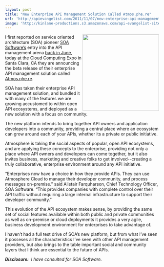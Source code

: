 ```yaml
---
layout: post
title: "New Enterprise API Management Solution Called Atmos.phe.re"
url: 'http://apievangelist.com/2011/11/07/new-enterprise-api-management-solution-called-atmos.phe.re/'
image: 'http://kinlane-productions.s3.amazonaws.com/api-evangelist-site/blog/atmosphere-logo-1.png'
---
```


[<img class="c1" src="http://kinlane-productions.s3.amazonaws.com/api-service-providers/soa/atmosphere-logo-1.png" alt="" width="250" align="right" />][1]

I first reported on service oriented architecture (SOA) pioneer [SOA Software’s][2] entry into the API management arena [back in June][3], today at the Cloud Computing Expo in Santa Clara, CA they are announcing the beta release of their enterprise API management solution called [Atmos.phe.re][1].

SOA has taken their enterprise API management solution, and bundled it with many of the features we are growing accustomed to within open API ecosystems, and deployed as a new solution with a focus on community.

The new platform intends to bring together API owners and application developers into a community, providing a central place where an ecosystem can grow around each of your APIs, whether its a private or public initiative.

Atmosphere is taking the social aspects of popular, open API ecosystems, and are applying these concepts to the enterprise, providing not only a place where API owners and developers can come together, but it also invites business, marketing and creative folks to get involved--creating a truly collaborative, enterprise environment around any API initiative.

“Enterprises now have a choice in how they provide APIs. They can use Atmosphere Cloud to manage their developer community, and process messages on-premise.” said Alistair Farquharson, Chief Technology Officer, SOA Software. “This provides companies with complete control over their API traffic without requiring a large internal infrastructure to support their developer community.”

This evolution of the API ecosystem makes sense, by providing the same set of social features available within both public and private communities as well as on-premise or cloud deployments it provides a very agile, business development environment for enterprises to take advantage of.

I haven’t had a full test drive of SOA’s new platform, but from what I’ve seen it posseses all the characteristics I’ve seen with other API management providers, but also brings to the table important social and community layers that I think are essential to the future of APIs.

_**Disclosure:**  I have consulted for SOA Software._

   [1]: http://atmos.phe.re/ (Atmosphere API Management)
   [2]: http://www.soa.com/
   [3]: http://www.apievangelist.com/2011/06/17/atmosphere-a-new-api-management-portal/
